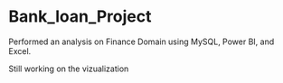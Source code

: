 # Bank_loan_Project
Performed an analysis on Finance Domain using MySQL, Power BI, and Excel.  

Still working on the vizualization

